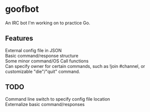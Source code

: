 # goofbot

An IRC bot I'm working on to practice Go.

## Features

External config file in JSON  
Basic command/response structure  
Some minor command/OS Call functions  
Can specify owner for certain commands, such as !join #channel, or customizable "die"/"quit" command.

## TODO

Command line switch to specify config file location  
Externalize basic command/responses  
